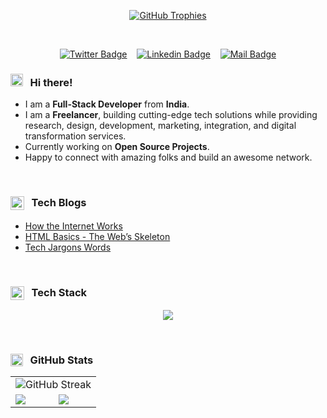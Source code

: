 <!-- Profile Trophy Section -->
<p align="center">
  <a href="https://github.com/ryo-ma/github-profile-trophy">
    <img src="https://github-profile-trophy.vercel.app/?username=sandeepatel01&theme=onedark&row=1&column=6" alt="GitHub Trophies" />
  </a>
</p>

<br/>

<!-- Social Media Links -->
<div align= center>

[![Twitter Badge](https://img.shields.io/badge/-@sandeepatel0-1ca0f1?style=social&labelColor=red&logo=x&logoColor=black&link=https://twitter.com/yntpdotme)](https://twitter.com/sandeepatel0) &nbsp;&nbsp; [![Linkedin Badge](https://img.shields.io/badge/@sandeepatel01-0e76a8)](https://www.linkedin.com/in/sandeepatel01/) &nbsp;&nbsp; [![Mail Badge](https://img.shields.io/badge/-sandeep788@gmail.com-c0392b?style=flat&labelColor=c0392b&logo=gmail&logoColor=pink)](mailto:sandeep788@gmail.com)

</div>



### <img src="https://user-images.githubusercontent.com/1303154/88677602-1635ba80-d120-11ea-84d8-d263ba5fc3c0.gif" width="20px" alt="hi"> &nbsp; Hi there!

- I am a **Full-Stack Developer** from **India**.
- I am a **Freelancer**, building cutting-edge tech solutions while providing research, design, development, marketing, integration, and digital transformation services.
- Currently working on **Open Source Projects**.
- Happy to connect with amazing folks and build an awesome network.

<br/>

### <img src="https://media2.giphy.com/media/QssGEmpkyEOhBCb7e1/giphy.gif?cid=ecf05e47a0n3gi1bfqntqmob8g9aid1oyj2wr3ds3mg700bl&rid=giphy.gif" width="22px" align="top" /> &nbsp; Tech Blogs

<!-- BLOG-POST-LIST:START -->
- [How the Internet Works](https://sandeepatel.hashnode.dev/how-the-internet-works)
- [HTML Basics - The Web’s Skeleton](https://sandeepatel0.hashnode.dev/html-basics-the-webs-skeleton)
- [Tech Jargons Words](https://vintage-blouse-1cf.notion.site/Tech-Jargons-Words-17a13aec5ccb808092ccd5a8f7bd7795)
<!-- BLOG-POST-LIST:END -->

<br/>

### <img src="https://media2.giphy.com/media/QssGEmpkyEOhBCb7e1/giphy.gif?cid=ecf05e47a0n3gi1bfqntqmob8g9aid1oyj2wr3ds3mg700bl&rid=giphy.gif" width="22px" align="top"/> &nbsp; Tech Stack

<p align="center">
  <img src="https://skillicons.dev/icons?i=js,ts,nodejs,express,mongo,postgres,tailwind,react,vite,next,astro,git,github,postman,aws,docker,kubernetes,ai&theme=dark&perline=8" />
</p>

<br/>

### <img src="https://media.giphy.com/media/iY8CRBdQXODJSCERIr/giphy.gif" width="20" height="20" align="top"> &nbsp; GitHub Stats

<table>
  <!-- GitHub Streak full-width row -->
  <tr>
    <td colspan="2" align="center">
      <img src="https://github-readme-streak-stats-akash-kadlag.vercel.app/?user=sandeepatel01&theme=transparent&text_color=efefef&card_width=600" alt="GitHub Streak" />
    </td>
  </tr>
  <!-- Stats and Top Languages side by side -->
  <tr>
    <td>
      <img src="https://github-readme-stats.vercel.app/api?username=sandeepatel01&show_icons=true&locale=en&theme=transparent&text_color=efefef" />
    </td>
    <td>
      <img src="https://github-readme-stats.vercel.app/api/top-langs/?username=sandeepatel01&langs_count=10&count_private=true&layout=compact&hide_progress=true&theme=transparent&hide=html&text_color=efefef" />
    </td>
  </tr>
</table>
